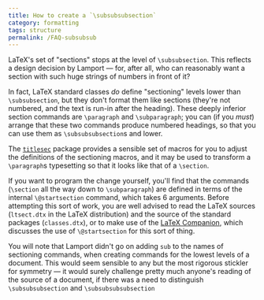```yaml
---
title: How to create a `\subsubsubsection`
category: formatting
tags: structure
permalink: /FAQ-subsubsub
---
```


LaTeX's set of "sections" stops at the level of
`\subsubsection`.  This reflects a design decision by Lamport&nbsp;&mdash;
for, after all, who can reasonably want a section with such huge
strings of numbers in front of it?

In fact, LaTeX standard classes _do_ define "sectioning"
levels lower than `\subsubsection`, but they don't format them like
sections (they're not numbered, and the text is run-in after the
heading).  These deeply inferior section commands are `\paragraph`
and `\subparagraph`; you can (if you _must_) arrange that these
two commands produce numbered headings, so that you can use them as
`\subsubsubsection`s and lower.

The [`titlesec`](https://ctan.org/pkg/titlesec) package provides a sensible set of macros for
you to adjust the definitions of the sectioning macros, and it may be
used to transform a `\paragraph`s typesetting so that it looks
like that of a `\section`.

If you want to program the change yourself, you'll find that the
commands (`\section` all the way down to `\subparagraph`) are
defined in terms of the internal `\@startsection` command, which
takes 6&nbsp;arguments.  Before attempting this sort of work, you are well
advised to read the LaTeX sources (`ltsect.dtx` in the
LaTeX distribution) and the source of the standard packages
(`classes.dtx`), or to make use of the 
[LaTeX Companion](FAQ-latex-books), which
discusses the use of `\@startsection` for this sort of thing.

You will note that Lamport didn't go on adding `sub` to the
names of sectioning commands, when creating commands for the lowest
levels of a document.  This would seem sensible to any but the most
rigorous stickler for symmetry&nbsp;&mdash; it would surely challenge pretty
much anyone's reading of the source of a document, if there was a need
to distinguish `\subsubsubsection` and `\subsubsubsubsection`

